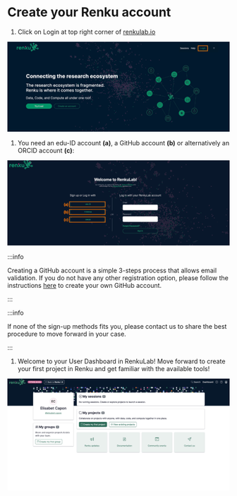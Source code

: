 # Create your Renku account

1. Click on Login at top right corner of [renkulab.io](http://renkulab.io)

![LogIn.001.png](./create-renku-account-20.png)

1. You need an edu-ID account **(a)**, a GitHub account **(b)** or alternatively an ORCID account **(c)**:

![Login2.001.png](./create-renku-account-30.png)

:::info

Creating a GitHub account is a simple 3-steps process that allows email validation. If you do not have any other registration option, please follow the instructions [here](https://docs.github.com/en/get-started/start-your-journey/creating-an-account-on-github) to create your own GitHub account.

:::

:::info

If none of the sign-up methods fits you, please contact us to share the best procedure to move forward in your case.

:::

1. Welcome to your User Dashboard in RenkuLab! Move forward to create your first project in Renku and get familiar with the available tools!

![image.png](./create-renku-account-10.png)
